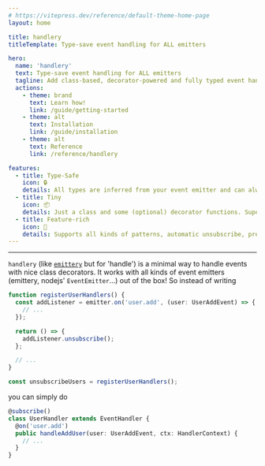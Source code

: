 ```yaml
---
# https://vitepress.dev/reference/default-theme-home-page
layout: home

title: handlery
titleTemplate: Type-save event handling for ALL emitters

hero:
  name: 'handlery'
  text: Type-save event handling for ALL emitters
  tagline: Add class-based, decorator-powered and fully typed event handlers to your [nodejs, emittery, web...] app!
  actions:
    - theme: brand
      text: Learn how!
      link: /guide/getting-started
    - theme: alt
      text: Installation
      link: /guide/installation
    - theme: alt
      text: Reference
      link: /reference/handlery

features:
  - title: Type-Safe
    icon: 🔒
    details: All types are inferred from your event emitter and can always be extended!
  - title: Tiny
    icon: 📦
    details: Just a class and some (optional) decorator functions. Super simple
  - title: Feature-rich
    icon: 🚀
    details: Supports all kinds of patterns, automatic unsubscribe, pre-registering, multiple event emitter libraries etc.
---
```


---

`handlery` (like [`emittery`](https://github.com/sindresorhus/emittery) but for 'handle') is a minimal way to handle events with nice class decorators. It works with all kinds of event emitters (emittery, nodejs' `EventEmitter`...) out of the box! So instead of writing

```ts
function registerUserHandlers() {
  const addListener = emitter.on('user.add', (user: UserAddEvent) => {
    // ...
  });

  return () => {
    addListener.unsubscribe();
  };

  // ...
}

const unsubscribeUsers = registerUserHandlers();
```

you can simply do

```ts
@subscribe()
class UserHandler extends EventHandler {
  @on('user.add')
  public handleAddUser(user: UserAddEvent, ctx: HandlerContext) {
    // ...
  }
}
```
